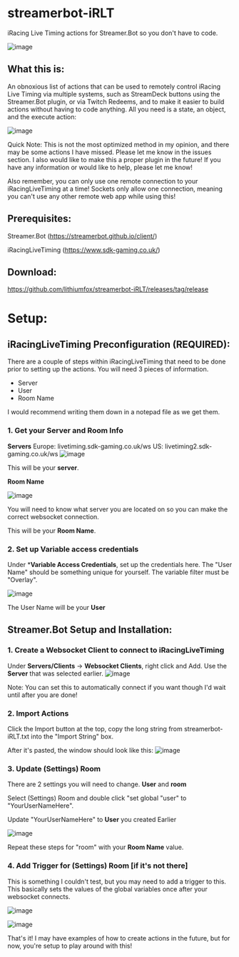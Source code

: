 # streamerbot-iRLT
iRacing Live Timing actions for Streamer.Bot so you don't have to code.

![image](https://github.com/lithiumfox/streamerbot-iRLT/assets/4545555/8d1ebae5-ab91-4135-938d-7dbc18d5d914)



## What this is:
An obnoxious list of actions that can be used to remotely control iRacing Live Timing via multiple systems, such as StreamDeck buttons using the Streamer.Bot plugin, or via Twitch Redeems, and to make it easier to build actions without having to code anything.
All you need is a state, an object, and the execute action:

![image](https://github.com/lithiumfox/streamerbot-iRLT/assets/4545555/65cb34ef-e073-4266-8a72-11695c8f5ccc)


Quick Note: This is not the most optimized method in my opinion, and there may be some actions I have missed. Please let me know in the issues section. 
I also would like to make this a proper plugin in the future! If you have any information or would like to help, please let me know!

Also remember, you can only use one remote connection to your iRacingLiveTiming at a time! Sockets only allow one connection, meaning you can't use any other remote web app while using this!

## Prerequisites:
Streamer.Bot (https://streamerbot.github.io/client/)

iRacingLiveTiming (https://www.sdk-gaming.co.uk/)

## Download: 
https://github.com/lithiumfox/streamerbot-iRLT/releases/tag/release

# Setup:

## iRacingLiveTiming Preconfiguration (REQUIRED):

There are a couple of steps within iRacingLiveTiming that need to be done prior to setting up the actions. You will need 3 pieces of information.

- Server
- User
- Room Name

I would recommend writing them down in a notepad file as we get them.

### 1. Get your Server and Room Info
**Servers**
Europe: livetiming.sdk-gaming.co.uk/ws
US: livetiming2.sdk-gaming.co.uk/ws
![image](https://github.com/lithiumfox/streamerbot-iRLT/assets/4545555/cbfbe0c1-05cc-4f4c-88c4-83d603ca246b)

This will be your **server**.

**Room Name**

![image](https://github.com/lithiumfox/streamerbot-iRLT/assets/4545555/3fccef5e-bdd2-4dd3-b884-6014ee6efa96)

You will need to know what server you are located on so you can make the correct websocket connection.

This will be your **Room Name**.

### 2. Set up Variable access credentials

Under ***Variable Access Credentials**, set up the credentials here. The "User Name" should be something unique for yourself. The variable filter must be "Overlay".

![image](https://github.com/lithiumfox/streamerbot-iRLT/assets/4545555/95cf9ce6-bb31-4c9a-af69-9aff73b5f0da)

The User Name will be your **User**

## Streamer.Bot Setup and Installation:

### 1. Create a Websocket Client to connect to iRacingLiveTiming

Under **Servers/Clients** -> **Websocket Clients**, right click and Add. Use the **Server** that was selected earlier.
![image](https://github.com/lithiumfox/streamerbot-iRLT/assets/4545555/000d4077-d4ab-401c-acb3-a0615224ee70)

Note: You can set this to automatically connect if you want though I'd wait until after you are done!

### 2. Import Actions

Click the Import button at the top, copy the long string from streamerbot-iRLT.txt into the "Import String" box. 

After it's pasted, the window should look like this:
![image](https://github.com/lithiumfox/streamerbot-iRLT/assets/4545555/75c766d2-0ac4-427c-b12d-c87afb1b6d50)

### 3. Update (Settings) Room

There are 2 settings you will need to change. **User** and **room**

Select (Settings) Room and double click "set global "user" to "YourUserNameHere".

Update "YourUserNameHere" to **User** you created Earlier

![image](https://github.com/lithiumfox/streamerbot-iRLT/assets/4545555/9e7acddf-9f2d-4a96-8364-ee1246f1a765)

Repeat these steps for "room" with your **Room Name** value.

### 4. Add Trigger for (Settings) Room [if it's not there]

This is something I couldn't test, but you may need to add a trigger to this. This basically sets the values of the global variables once after your websocket connects. 

![image](https://github.com/lithiumfox/streamerbot-iRLT/assets/4545555/743f9da0-937a-487c-9a95-1cbbf6366802)

![image](https://github.com/lithiumfox/streamerbot-iRLT/assets/4545555/80ab8092-5ace-4830-8ce7-d45899029b37)


That's it! I may have examples of how to create actions in the future, but for now, you're setup to play around with this!
